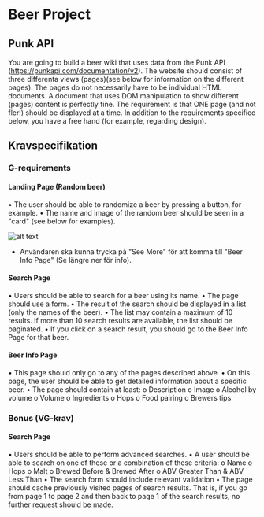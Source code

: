 # Beer Project

## Punk API
You are going to build a beer wiki that uses data from the Punk API (https://punkapi.com/documentation/v2). The website should consist of three differenta views (pages)(see below for information on the different pages). The pages do not necessarily have to be individual HTML documents. A document that uses DOM manipulation to show different (pages) content is perfectly fine. The requirement is that ONE page (and not fler!) should be displayed at a time. In addition to the requirements specified below, you have a free hand (for example, regarding design).


## Kravspecifikation

### G-requirements
#### Landing Page (Random beer)
•	The user should be able to randomize a beer by pressing a button, for example.
•	The name and image of the random beer should be seen in a "card" (see below for examples).


![alt text](BeerCard.jpg)

* Användaren ska kunna trycka på "See More" för att komma till "Beer Info Page" (Se längre ner för info).


#### Search Page
•	Users should be able to search for a beer using its name.
•	The page should use a form.
•	The result of the search should be displayed in a list (only the names of the beer).
•	The list may contain a maximum of 10 results. If more than 10 search results are available, the list should be paginated.
•	If you click on a search result, you should go to the Beer Info Page for that beer.



#### Beer Info Page
•	This page should only go to any of the pages described above.
•	On this page, the user should be able to get detailed information about a specific beer.
•	The page should contain at least:
    o	Description
    o	Image
    o	Alcohol by volume
    o	Volume
    o	Ingredients
    o	Hops
    o	Food pairing
    o	Brewers tips


### Bonus (VG-krav)

#### Search Page
•	Users should be able to perform advanced searches.
•	A user should be able to search on one of these or a combination of these criteria:
    o	Name
    o	Hops
    o	Malt
    o	Brewed Before & Brewed After
    o	ABV Greater Than & ABV Less Than
•	The search form should include relevant validation
•	The page should cache previously visited pages of search results. That is, if you go from page 1 to page 2 and then back to page 1 of the search results, no further request should be made.

